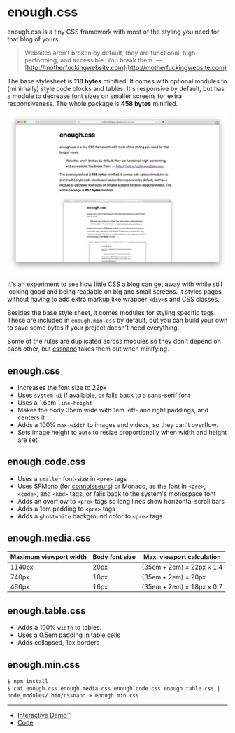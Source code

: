 # enough.css

enough.css is a tiny CSS framework with most of the styling you need for that
blog of yours.

> Websites aren't broken by default, they are functional, high-performing, and
> accessible. You break them.
&mdash; [http://motherfuckingwebsite.com](http://motherfuckingwebsite.com)

The base stylesheet is **118 bytes** minified. It comes with optional modules
to (minimally) style code blocks and tables. It's responsive by default, but
has a module to decrease font sizes on smaller screens for extra
responsiveness. The whole package is **458 bytes** minified.

[![enough.css](screenshot.png)](https://jeffkreeftmeijer.github.io/enough.css/)

It's an experiment to see how little CSS a blog can get away with while still
looking good and being readable on big and small screens. It styles pages
without having to add extra markup like wrapper `<div>`s and CSS classes.

Besides the base style sheet, it comes modules for styling specific
tags. These are included in `enough.min.css` by default, but you can build your
own to save some bytes if your project doesn't need everything.

Some of the rules are duplicated across modules so they don't depend on each
other, but [cssnano](https://cssnano.co) takes them out when minifying.

## enough.css

- Increases the font size to 22px
- Uses `system-ui` if available, or falls back to a sans-serif font
- Uses a 1.6em `line-height`
- Makes the body 35em wide with 1em left- and right paddings, and centers it
- Adds a 100% `max-width` to images and videos, so they can't overflow.
- Sets image height to `auto` to resize proportionally when width and height
  are set

## enough.code.css

- Uses a `smaller` font-size in `<pre>` tags
- Uses SFMono (for
  [connoisseurs](https://github.com/jeffkreeftmeijer/enough.css/commit/d96b26347bf55c0061da5e434974191f3a2d67ed))
  or Monaco, as the font in `<pre>`, `<code>`, and `<kbd>` tags, or falls back
  to the system's monospace font
- Adds an overflow to `<pre>` tags so long lines show horizontal scroll bars
- Adds a 1em padding to `<pre>` tags
- Adds a `ghostwhite` background color to `<pre>` tags

## enough.media.css

| Maximum viewport width | Body font size | Max. viewport calculation |
|------------------------|----------------|---------------------------|
| 1140px                 | 20px           | (35em + 2em) × 22px × 1.4 |
| 740px                  | 18px           | (35em + 2em) × 20px       |
| 466px                  | 16px           | (35em + 2em) × 18px × 0.7 |

## enough.table.css

- Adds a 100% `width` to tables.
- Uses a 0.5em padding in table cells
- Adds collapsed, 1px borders

## enough.min.css

```
$ npm install
$ cat enough.css enough.media.css enough.code.css enough.table.css | node_modules/.bin/cssnano > enough.min.css
```

---

- [Interactive Demo™](https://jeffkreeftmeijer.github.io/enough.css)
- [Code](https://github.com/jeffkreeftmeijer/enough.css)
